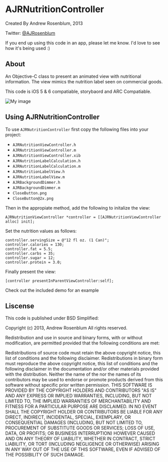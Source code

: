 AJRNutritionController
======================

Created By Andrew Rosenblum, 2013

Twitter: [@AJRosenblum](https://twitter.com/AJRosenblum)

If you end up using this code in an app, please let me know.  I'd love to see how it's being used :)

About
------------------------

An Objective-C class to present an animated view with nutritional information. The view mimics the nutrition label seen on commercial goods.

This code is iOS 5 & 6 compatiable, storybaord and ARC Compatiable.

![My image](http://s3.amazonaws.com/cocoacontrols_production/ios_screens/1625/full.png?1360446212)


Using AJRNutritionController
------------------
To use `AJRNutritionController` first copy the following files into your project:
- `AJRNutritionViewController.h`
- `AJRNutritionViewController.m`
- `AJRNutritionViewController.xib`
- `AJRNutritionLabelCalculation.h`
- `AJRNutritionLabelCalculation.m`
- `AJRNutritionLabelView.h`
- `AJRNutritionLabelView.m`
- `AJRBackgroundDimmer.h`
- `AJRBackgroundDimmer.m`
- `CloseButton.png`
- `CloseButton@2x.png`

Then in the appropiate method, add the following to initalize the view:

    AJRNutritionViewController *controller = [[AJRNutritionViewController alloc] init];

Set the nutrition values as follows:

    controller.servingSize = @"12 fl oz. (1 Can)";
    controller.calories = 130;
    controller.fat = 5.5;
    controller.carbs = 35;
    controller.sugar = 12;
    controller.protein = 3.0;
    
Finally present the view:

    [controller presentInParentViewController:self];

Check out the included demo for an example


Liscense
--------------
This code is published under BSD Simplified:


Copyright (c) 2013, Andrew Rosenblum
All rights reserved.

Redistribution and use in source and binary forms, with or without modification, are permitted provided that the following conditions are met:

Redistributions of source code must retain the above copyright notice, this list of conditions and the following disclaimer.
Redistributions in binary form must reproduce the above copyright notice, this list of conditions and the following disclaimer in the documentation and/or other materials provided with the distribution.
Neither the name of the <ORGANIZATION> nor the names of its contributors may be used to endorse or promote products derived from this software without specific prior written permission.
THIS SOFTWARE IS PROVIDED BY THE COPYRIGHT HOLDERS AND CONTRIBUTORS "AS IS" AND ANY EXPRESS OR IMPLIED WARRANTIES, INCLUDING, BUT NOT LIMITED TO, THE IMPLIED WARRANTIES OF MERCHANTABILITY AND FITNESS FOR A PARTICULAR PURPOSE ARE DISCLAIMED. IN NO EVENT SHALL THE COPYRIGHT HOLDER OR CONTRIBUTORS BE LIABLE FOR ANY DIRECT, INDIRECT, INCIDENTAL, SPECIAL, EXEMPLARY, OR CONSEQUENTIAL DAMAGES (INCLUDING, BUT NOT LIMITED TO, PROCUREMENT OF SUBSTITUTE GOODS OR SERVICES; LOSS OF USE, DATA, OR PROFITS; OR BUSINESS INTERRUPTION) HOWEVER CAUSED AND ON ANY THEORY OF LIABILITY, WHETHER IN CONTRACT, STRICT LIABILITY, OR TORT (INCLUDING NEGLIGENCE OR OTHERWISE) ARISING IN ANY WAY OUT OF THE USE OF THIS SOFTWARE, EVEN IF ADVISED OF THE POSSIBILITY OF SUCH DAMAGE.

